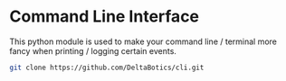 # Command Line Interface

This python module is used to make your command line / terminal more fancy when printing / logging certain events.

```bash
git clone https://github.com/DeltaBotics/cli.git
```